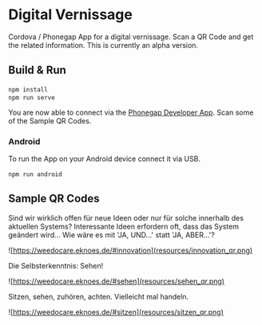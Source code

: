 # Digital Vernissage
Cordova / Phonegap App for a digital vernissage. Scan a QR Code and get the related information. 
This is currently an alpha version.

## Build & Run
    
    npm install
    npm run serve
    
You are now able to connect via the [Phonegap Developer App](https://play.google.com/store/apps/details?id=com.adobe.phonegap.app). Scan some of the Sample QR Codes.

### Android
To run the App on your Android device connect it via USB.
    
    npm run android
    
## Sample QR Codes

Sind wir wirklich offen für neue Ideen oder nur für solche innerhalb des aktuellen Systems? Interessante Ideen erfordern oft, dass das System geändert wird... Wie wäre es mit 'JA, UND...' statt 'JA, ABER...'?

![https://weedocare.eknoes.de/#innovation](resources/innovation_qr.png)

Die Selbsterkenntnis: Sehen!

![https://weedocare.eknoes.de/#sehen](resources/sehen_qr.png)

Sitzen,  sehen,  zuhören,  achten.  Vielleicht  mal  handeln.

![https://weedocare.eknoes.de/#sitzen](resources/sitzen_qr.png)
